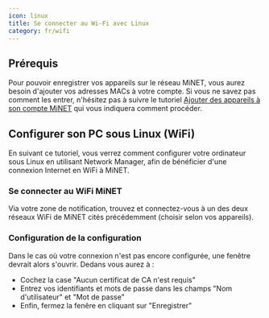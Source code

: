 ```yaml
---
icon: linux
title: Se connecter au Wi-Fi avec Linux
category: fr/wifi
---
```


## Prérequis

Pour pouvoir enregistrer vos appareils sur le réseau MiNET, vous aurez besoin d'ajouter vos adresses MACs à votre compte. Si vous ne savez pas comment les entrer, n'hésitez pas à suivre le tutoriel [Ajouter des appareils à son compte MiNET](/fr/tutoriels/ajouter-des-appareils) qui vous indiquera comment procéder.

## Configurer son PC sous Linux (WiFi)

En suivant ce tutoriel, vous verrez comment configurer votre ordinateur sous Linux en utilisant Network Manager, afin de bénéficier d'une connexion Internet en WiFi à MiNET.

### Se connecter au WiFi MiNET

Via votre zone de notification, trouvez et connectez-vous à un des deux réseaux WiFi de MiNET cités précédemment (choisir selon vos appareils).

### Configuration de la configuration

Dans le cas où votre connexion n'est pas encore configurée, une fenêtre devrait alors s'ouvrir. Dedans vous aurez à :

- Cochez la case "Aucun certificat de CA n'est requis"
- Entrez vos identifiants et mots de passe dans les champs "Nom d'utilisateur" et "Mot de passe"
- Enfin, fermez la fenêre en cliquant sur "Enregistrer"
